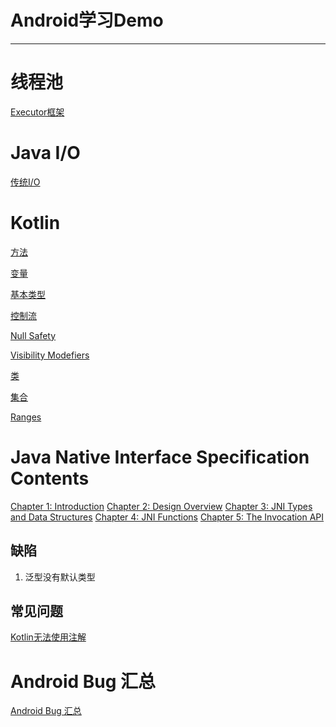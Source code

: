 # Android学习Demo

------

# 线程池 #

[Executor框架][1]

# Java I/O #
[传统I/O][2]

# Kotlin #

[方法][3]

[变量][4]

[基本类型][5]

[控制流][6]

[Null Safety][7]

[Visibility Modefiers][8]

[类][9]

[集合][10]

[Ranges][11]

# Java Native Interface Specification Contents

[Chapter 1: Introduction][12]
[Chapter 2: Design Overview][13]
[Chapter 3: JNI Types and Data Structures][14]
[Chapter 4: JNI Functions][15]
[Chapter 5: The Invocation API][16]

## 缺陷 ##

 1. 泛型没有默认类型

## 常见问题 ##

[Kotlin无法使用注解][17]

# Android Bug 汇总 #

[Android Bug 汇总][18]


  [1]: https://github.com/ChadXiao/Android/tree/master/JavaDemo/JavaConcurrencyInPractice/ExecutorDemo
  [2]: https://github.com/ChadXiao/Android/tree/master/JavaDemo/Java_IO_NIO_and_NIO_2/CLASS_IO
  [3]: https://github.com/ChadXiao/Android/tree/master/KotlinDemo/Function
  [4]: https://github.com/ChadXiao/Android/tree/master/KotlinDemo/Properties
  [5]: https://github.com/ChadXiao/Android/tree/master/KotlinDemo/BasicType
  [6]: https://github.com/ChadXiao/Android/tree/master/KotlinDemo/ControlFlow
  [7]: https://github.com/ChadXiao/Android/tree/master/KotlinDemo/NullSafety
  [8]: https://github.com/ChadXiao/Android/tree/master/KotlinDemo/VisibilityModifier
  [9]: https://github.com/ChadXiao/Android/tree/master/KotlinDemo/Class
  [10]: https://github.com/ChadXiao/Android/tree/master/KotlinDemo/Collections
  [11]: https://github.com/ChadXiao/Android/tree/master/KotlinDemo/Ranges
  [12]: https://github.com/ChadXiao/Android/tree/master/Java_Native_Interface_Spacification_JAVA_SE_8/Chapter_1_Introduction
  [13]: Chapter%202:%20Design%20Overview
  [14]: Chapter%203:%20JNI%20Types%20and%20Data%20Structures
  [15]: Chapter%204:%20JNI%20Functions
  [16]: Chapter%205:%20The%20Invocation%20API
  [17]: https://github.com/ChadXiao/Android/tree/master/KotlinDemo/ProblemSummary/kapt
  [18]: https://github.com/ChadXiao/Android/tree/master/AndroidBug